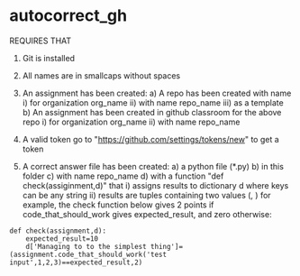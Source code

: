 # autocorrect_gh

REQUIRES THAT 
1. Git is installed

2. All names are in smallcaps without spaces

3. An assignment has been created:
   a) A repo has been created with name 
       i) for organization org_name
       ii) with name repo_name
       iii) as a template
   b) An assignment has been created in github classroom for the above repo
       i) for organization org_name
       ii) with name repo_name

4. A valid token
    go to "https://github.com/settings/tokens/new" to get a token

5. A correct answer file has been created:
     a) a python file (*.py)
     b) in this folder
     c) with name repo_name
     d) with a function "def check(assiginment,d)" that
           i) assigns results to dictionary d where keys can be any string
           ii) results are tuples containing two values (<fraction of maximum points as result>, <maximum ponts>)
        for example, the check function below gives 2 points if code_that_should_work gives expected_result, and zero otherwise: 

~~~~
def check(assignment,d):
    expected_result=10
    d['Managing to to the simplest thing']=(assignment.code_that_should_work('test input',1,2,3)==expected_result,2)
~~~~
